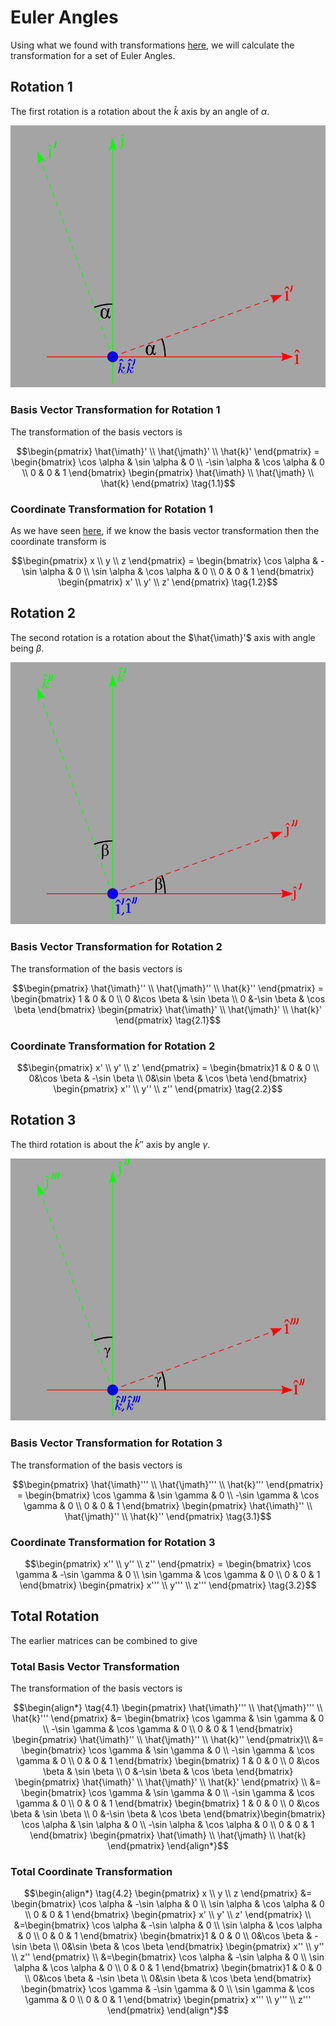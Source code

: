 # Euler Angles

Using what we found with transformations [here](./TransformationOfVectorsAndCoordinates.md), we will calculate the transformation for a set of Euler Angles.

## Rotation 1

The first rotation is a rotation about the $\hat{k}$ axis by an angle of $\alpha$.

![first rotation looking down k axis](./img/EulerRotation1.svg)

### Basis Vector Transformation for Rotation 1

The transformation of the basis vectors is

```math
\begin{pmatrix} \hat{\imath}' \\ \hat{\jmath}' \\ \hat{k}' \end{pmatrix} =
\begin{bmatrix}
\cos \alpha & \sin \alpha & 0 \\
-\sin \alpha & \cos \alpha & 0 \\
0 & 0 & 1
\end{bmatrix}
\begin{pmatrix} \hat{\imath} \\ \hat{\jmath} \\ \hat{k} \end{pmatrix} \tag{1.1}
```

### Coordinate Transformation for Rotation 1

As we have seen [here](./TransformationOfVectorsAndCoordinates.md), if we know the basis vector transformation then the coordinate transform is

```math
\begin{pmatrix} x \\ y \\ z \end{pmatrix} =
\begin{bmatrix}
\cos \alpha & -\sin \alpha & 0 \\
\sin \alpha & \cos \alpha & 0 \\
0 & 0 & 1
\end{bmatrix}
\begin{pmatrix} x' \\ y' \\ z' \end{pmatrix} \tag{1.2}
```

## Rotation 2

The second rotation is a rotation about the $\hat{\imath}'$ axis with angle being $\beta$.

![Second rotation looking down i dash axis](./img/EulerRotation2.svg)

### Basis Vector Transformation for Rotation 2

The transformation of the basis vectors is

```math
\begin{pmatrix} \hat{\imath}'' \\ \hat{\jmath}'' \\ \hat{k}'' \end{pmatrix} =
\begin{bmatrix}
1 & 0 & 0 \\
0 &\cos \beta & \sin \beta \\
0 &-\sin \beta & \cos \beta
\end{bmatrix}
\begin{pmatrix} \hat{\imath}' \\ \hat{\jmath}' \\ \hat{k}' \end{pmatrix} \tag{2.1}
```

### Coordinate Transformation for Rotation 2

```math
\begin{pmatrix} x' \\ y' \\ z' \end{pmatrix} =
\begin{bmatrix}1 & 0 & 0 \\
0&\cos \beta & -\sin \beta \\
0&\sin \beta & \cos \beta
\end{bmatrix}
\begin{pmatrix} x'' \\ y'' \\ z'' \end{pmatrix} \tag{2.2}
```

## Rotation 3

The third rotation is about the $\hat{k}''$ axis by angle $\gamma$.

![Third rotation looking down k double dash axis](./img/EulerRotation3.svg)

### Basis Vector Transformation for Rotation 3

The transformation of the basis vectors is

```math
\begin{pmatrix} \hat{\imath}''' \\ \hat{\jmath}''' \\ \hat{k}''' \end{pmatrix} =
\begin{bmatrix}
\cos \gamma & \sin \gamma & 0 \\
-\sin \gamma & \cos \gamma & 0 \\
0 & 0 & 1
\end{bmatrix}
\begin{pmatrix} \hat{\imath}'' \\ \hat{\jmath}'' \\ \hat{k}'' \end{pmatrix} \tag{3.1}
```

### Coordinate Transformation for Rotation 3

```math
\begin{pmatrix} x'' \\ y'' \\ z'' \end{pmatrix} =
\begin{bmatrix}
\cos \gamma & -\sin \gamma & 0 \\
\sin \gamma &  \cos \gamma & 0 \\
0 & 0 & 1
\end{bmatrix}
\begin{pmatrix} x''' \\ y''' \\ z''' \end{pmatrix} \tag{3.2}
```

## Total Rotation

The earlier matrices can be combined to give

### Total Basis Vector Transformation

The transformation of the basis vectors is

```math
\begin{align*} \tag{4.1}
\begin{pmatrix} \hat{\imath}''' \\ \hat{\jmath}''' \\ \hat{k}''' \end{pmatrix} &=
\begin{bmatrix}
\cos \gamma & \sin \gamma & 0 \\
-\sin \gamma & \cos \gamma & 0 \\
0 & 0 & 1
\end{bmatrix}
\begin{pmatrix} \hat{\imath}'' \\ \hat{\jmath}'' \\ \hat{k}'' \end{pmatrix}\\
&=
\begin{bmatrix}
\cos \gamma & \sin \gamma & 0 \\
-\sin \gamma & \cos \gamma & 0 \\
0 & 0 & 1
\end{bmatrix}
\begin{bmatrix}
1 & 0 & 0 \\
0 &\cos \beta & \sin \beta \\
0 &-\sin \beta & \cos \beta
\end{bmatrix}
\begin{pmatrix} \hat{\imath}' \\ \hat{\jmath}' \\ \hat{k}' \end{pmatrix} \\
&= \begin{bmatrix}
\cos \gamma & \sin \gamma & 0 \\
-\sin \gamma & \cos \gamma & 0 \\
0 & 0 & 1
\end{bmatrix}
\begin{bmatrix}
1 & 0 & 0 \\
0 &\cos \beta & \sin \beta \\
0 &-\sin \beta & \cos \beta
\end{bmatrix}\begin{bmatrix}
\cos \alpha & \sin \alpha & 0 \\
-\sin \alpha & \cos \alpha & 0 \\
0 & 0 & 1
\end{bmatrix}
\begin{pmatrix} \hat{\imath} \\ \hat{\jmath} \\ \hat{k} \end{pmatrix}
\end{align*}
```

### Total Coordinate Transformation

```math
\begin{align*} \tag{4.2}
\begin{pmatrix} x \\ y \\ z \end{pmatrix} &=
\begin{bmatrix}
\cos \alpha & -\sin \alpha & 0 \\
\sin \alpha & \cos \alpha & 0 \\
0 & 0 & 1
\end{bmatrix}
\begin{pmatrix} x' \\ y' \\ z' \end{pmatrix} \\
&=\begin{bmatrix}
\cos \alpha & -\sin \alpha & 0 \\
\sin \alpha & \cos \alpha & 0 \\
0 & 0 & 1
\end{bmatrix}
\begin{bmatrix}1 & 0 & 0 \\
0&\cos \beta & -\sin \beta \\
0&\sin \beta & \cos \beta
\end{bmatrix}
\begin{pmatrix} x'' \\ y'' \\ z'' \end{pmatrix} \\
&=\begin{bmatrix}
\cos \alpha & -\sin \alpha & 0 \\
\sin \alpha & \cos \alpha & 0 \\
0 & 0 & 1
\end{bmatrix}
\begin{bmatrix}1 & 0 & 0 \\
0&\cos \beta & -\sin \beta \\
0&\sin \beta & \cos \beta
\end{bmatrix}
\begin{bmatrix}
\cos \gamma & -\sin \gamma & 0 \\
\sin \gamma &  \cos \gamma & 0 \\
0 & 0 & 1
\end{bmatrix}
\begin{pmatrix} x''' \\ y''' \\ z''' \end{pmatrix}
\end{align*}
```
